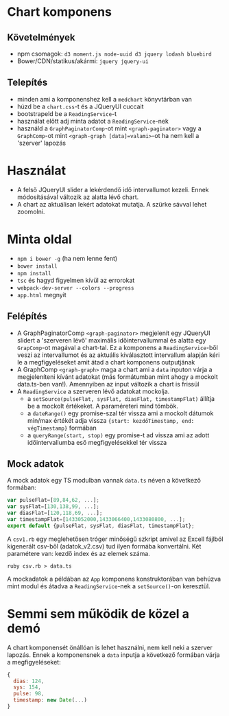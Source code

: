 # Chart komponens
## Követelmények
* npm csomagok: `d3 moment.js node-uuid d3 jquery lodash bluebird`
* Bower/CDN/statikus/akármi: `jquery jquery-ui`

## Telepítés
* minden ami a komponenshez kell a `medchart` könyvtárban van
* húzd be a `chart.css`-t és a JQueryUI cuccait
* bootstrapeld be a `ReadingService`-t
* használat előtt adj minta adatot a `ReadingService`-nek
* használd a `GraphPaginatorComp`-ot mint `<graph-paginator>` vagy a `GraphComp`-ot mint `<graph-graph [data]=valami>`-ot ha nem kell a 'szerver' lapozás

# Használat
* A felső JQueryUI slider a lekérdendő idő intervallumot kezeli.
Ennek módosításával változik az alatta lévő chart.
* A chart az aktuálisan lekért adatokat mutatja. A szürke sávval
lehet zoomolni.

# Minta oldal
* `npm i bower -g` (ha nem lenne fent)
* `bower install`
* `npm install`
* `tsc` és hagyd figyelmen kívül az errorokat
* `webpack-dev-server --colors --progress`
* `app.html` megnyit

## Felépítés
* A GraphPaginatorComp `<graph-paginator>` megjelenít egy JQueryUI slidert a 'szerveren lévő'
 maximális időintervallummal és alatta egy `GrapComp`-ot magával a chart-tal.
 Ez a komponens a `ReadingService`-ből veszi az intervallumot és az aktuális kiválasztott
 intervallum alapján kéri le a megfigyeléseket amit átad a chart komponens
 outputjának
* A GraphComp `<graph-graph>` maga a chart ami a `data` inputon várja a
megjeleníteni kívánt adatokat (más formátumban mint ahogy a mockolt data.ts-ben van!). Amennyiben az input változik a chart is frissül
* A `ReadingService` a szerveren lévő adatokat mockolja.
  * a `setSource(pulseFlat, sysFlat, diasFlat, timestampFlat)` állítja be
  a mockolt értékeket. A paraméreteri mind tömbök.
  * a `dateRange()` egy promise-szal tér vissza ami a mockolt dátumok min/max értékét adja vissza
  `{start: kezdőTimestamp, end: végTimestamp}` formában
  * a `queryRange(start, stop)` egy promise-t ad vissza ami az adott időintervallumba eső megfigyelésekkel tér vissza

## Mock adatok
A mock adatok egy TS modulban vannak `data.ts` néven a következő formában:
```javascript
var pulseFlat=[89,84,62, ...];
var sysFlat=[130,138,99, ...];
var diasFlat=[120,118,69, ...];
var timestampFlat=[1433052000,1433066400,1433080800, ...];
export default {pulseFlat, sysFlat, diasFlat, timestampFlat};
```
A `csv1.rb` egy meglehetősen tróger minőségű szkript amivel az Excell fájlból kigenerált
csv-ből (adatok_v2.csv) tud ilyen formába konvertálni. Két paramétere van: kezdő index és az elemek száma.

`ruby csv.rb > data.ts`

A mockadatok a példában az `App` komponens konstruktorában van behúzva mint modul és
átadva a `ReadingService`-nek a `setSource()`-on keresztül.

# Semmi sem működik de közel a demó
A chart <graph-graph> komponensét önállóan is lehet használni, nem kell neki a
szerver lapozás. Ennek a komponensnek a `data` inputja a következő
formában várja a megfigyeléseket:
```javascript
{
  dias: 124,
  sys: 154,
  pulse: 98,
  timestamp: new Date(...)
}
```
